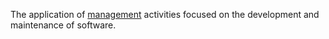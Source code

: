 The application of [management](/mgmt) activities focused on the development and maintenance of software.